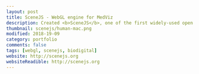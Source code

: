 ```yaml
---
layout: post
title: SceneJS - WebGL engine for MedViz
description: Created <b>SceneJS</b>, one of the first widely-used open source WebGL engines.<br><br>A modified, private fork of SceneJS powers the <b>BioDigital Human</b>, the leading online anatomy visualization platform.
thumbnail: scenejs/human-mac.png
modified: 2018-19-09
category: portfolio
comments: false
tags: [webgl, scenejs, biodigital]
website: http://scenejs.org
websiteReadible: http://scenejs.org
---
```


